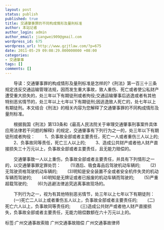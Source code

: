 ```yaml
---
layout: post
status: publish
published: true
title: 交通肇事罪的不同构成情形及量刑标准
author: 本站记者
author_login: admin
author_email: jiangwei909@gmail.com
wordpress_id: 675
wordpress_url: http://www.gzjtlaw.com/?p=675
date: 2011-05-29 09:08:29.000000000 +08:00
categories:
- 交通肇事
tags: []
comments: []
---
```

　　导读：交通肇事罪的构成情形及量刑标准是怎样的?《刑法》第一百三十三条规定违反交通运输管理法规，因而发生重大事故，致人重伤、死亡或者使公私财产遭受重大损失的，处三年以下有期徒刑或者拘役;交通运输肇事后逃逸或者有其他特别恶劣情节的，处三年以上七年以下有期徒刑;因逃逸致人死亡的，处七年以上有期徒刑。本文结合《刑法》的相关内容为您解释了交通肇事罪的不同构成情形及量刑标准。　　根据我国《刑法》第133条和《最高人民法院关于审理交通肇事刑事案件具体应用法律若干问题的解释》的规定，交通肇事有下列行为之一的，处三年以下有期徒刑或者拘役：　　1、负事故全部或者主要责任，死亡一人或者重伤三人以上的;　　2、负事故同等责任，死亡三人以上的;　　3、造成公共财产或者他人财产直接损失三十万元以上，负事故全部或者主要责任，且无能力赔偿的。　　交通肇事致一人以上重伤，负事故全部或者主要责任，并具有下列情形之一的，以交通肇事罪定罪处罚：　　(1)酒后、吸食毒品后驾驶机动车辆的;　　(2)无驾驶资格驾驶机动车辆的;　　(3)明知是安全装置不全或者安全机件失灵的机动车辆而驾驶的;　　(4)明知是无牌证或者已报废的机动车辆而驾驶的;　　(5)严重超载驾驶的;　　(6)为逃避法律追究逃离事故现场的。　　下列行为之一，视为有其他特别恶劣情节，处三年以上七年以下有期徒刑：　　(一)死亡二人以上或者重伤五人以上，负事故全部或者主要责任的;　　(二)死亡六人以上，负事故同等责任的;　　(三)造成公共财产或者他人财产直接损失，负事故全部或者主要责任，无能力赔偿数额在六十万元以上的。标签:广州交通事故索赔 广州交通事故赔偿 广州交通事故律师
